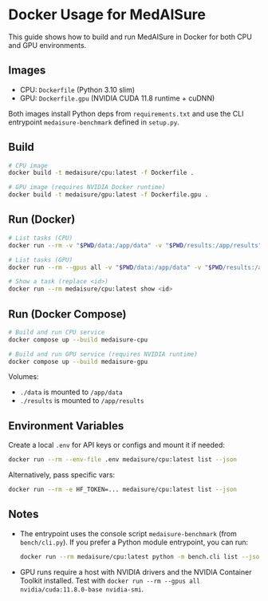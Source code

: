 # Docker Usage for MedAISure

This guide shows how to build and run MedAISure in Docker for both CPU and GPU environments.

## Images

- CPU: `Dockerfile` (Python 3.10 slim)
- GPU: `Dockerfile.gpu` (NVIDIA CUDA 11.8 runtime + cuDNN)

Both images install Python deps from `requirements.txt` and use the CLI entrypoint `medaisure-benchmark` defined in `setup.py`.

## Build

```bash
# CPU image
docker build -t medaisure/cpu:latest -f Dockerfile .

# GPU image (requires NVIDIA Docker runtime)
docker build -t medaisure/gpu:latest -f Dockerfile.gpu .
```

## Run (Docker)

```bash
# List tasks (CPU)
docker run --rm -v "$PWD/data:/app/data" -v "$PWD/results:/app/results" medaisure/cpu:latest list --json

# List tasks (GPU)
docker run --rm --gpus all -v "$PWD/data:/app/data" -v "$PWD/results:/app/results" medaisure/gpu:latest list --json

# Show a task (replace <id>)
docker run --rm medaisure/cpu:latest show <id>
```

## Run (Docker Compose)

```bash
# Build and run CPU service
docker compose up --build medaisure-cpu

# Build and run GPU service (requires NVIDIA runtime)
docker compose up --build medaisure-gpu
```

Volumes:
- `./data` is mounted to `/app/data`
- `./results` is mounted to `/app/results`

## Environment Variables

Create a local `.env` for API keys or configs and mount it if needed:

```bash
docker run --rm --env-file .env medaisure/cpu:latest list --json
```

Alternatively, pass specific vars:

```bash
docker run --rm -e HF_TOKEN=... medaisure/cpu:latest list --json
```

## Notes

- The entrypoint uses the console script `medaisure-benchmark` (from `bench/cli.py`). If you prefer a Python module entrypoint, you can run:
  ```bash
  docker run --rm medaisure/cpu:latest python -m bench.cli list --json
  ```
- GPU runs require a host with NVIDIA drivers and the NVIDIA Container Toolkit installed. Test with `docker run --rm --gpus all nvidia/cuda:11.8.0-base nvidia-smi`.
